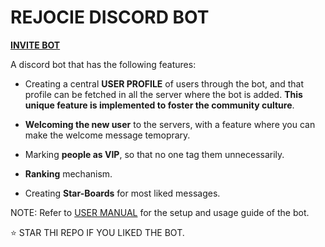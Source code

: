 # REJOCIE DISCORD BOT

 [**INVITE BOT**](https://discord.com/api/oauth2/authorize?client_id=931921871937634324&permissions=536066128976&scope=bot%20applications.commands)

A discord bot that has the following features: 

- Creating a central **USER PROFILE** of users through the bot, and that profile can be fetched in all the server where the bot is added. **This unique feature is implemented to foster the community culture**.

- **Welcoming the new user** to the servers, with a feature where you can make the welcome message temoprary. 

- Marking **people as VIP**, so that no one tag them unnecessarily.

- **Ranking** mechanism.

- Creating **Star-Boards** for most liked messages.


NOTE: Refer to [USER MANUAL](./USER_MANUAL.md) for the setup and usage guide of the bot.

⭐ STAR THI REPO IF YOU LIKED THE BOT. 